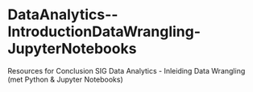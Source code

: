 # DataAnalytics--IntroductionDataWrangling-JupyterNotebooks
Resources for Conclusion SIG Data Analytics - Inleiding Data Wrangling (met Python &amp; Jupyter Notebooks)
